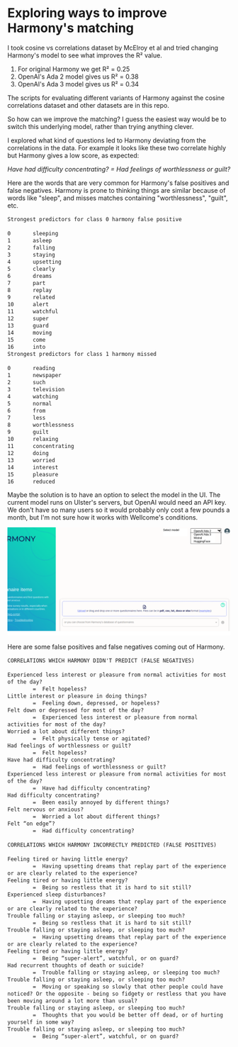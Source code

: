 # Exploring ways to improve Harmony's matching

I took cosine vs correlations dataset by McElroy et al and tried changing Harmony's model to see what improves the R² value.

1. For original Harmony we get R² = 0.25
2. OpenAI's Ada 2 model gives us R² = 0.38
3. OpenAI's Ada 3 model gives us R² = 0.34

The scripts for evaluating different variants of Harmony against the cosine correlations dataset and other datasets are in this repo.

So how can we improve the matching? I guess the easiest way would be to switch this underlying model, rather than trying anything clever.

I explored what kind of questions led to Harmony deviating from the correlations in the data. For example it looks like these two correlate highly but Harmony gives a low score, as expected:

_Have had difficulty concentrating? =  Had feelings of worthlessness or guilt?_

Here are the words that are very common for Harmony's false positives and false negatives. Harmony is prone to thinking things are similar because of words like "sleep", and misses matches containing "worthlessness", "guilt", etc.

```
Strongest predictors for class 0 harmony false positive

0       sleeping
1       asleep
2       falling
3       staying
4       upsetting
5       clearly
6       dreams
7       part
8       replay
9       related
10      alert
11      watchful
12      super
13      guard
14      moving
15      come
16      into
Strongest predictors for class 1 harmony missed

0       reading
1       newspaper
2       such
3       television
4       watching
5       normal
6       from
7       less
8       worthlessness
9       guilt
10      relaxing
11      concentrating
12      doing
13      worried
14      interest
15      pleasure
16      reduced
```

Maybe the solution is to have an option to select the model in the UI. The current model runs on Ulster's servers, but OpenAI would need an API key. We don't have so many users so it would probably only cost a few pounds a month, but I'm not sure how it works with Wellcome's conditions.

![mockup](mockup.png)

Here are some false positives and false negatives coming out of Harmony.


```
CORRELATIONS WHICH HARMONY DIDN'T PREDICT (FALSE NEGATIVES)

Experienced less interest or pleasure from normal activities for most of the day? 
        =  Felt hopeless?
Little interest or pleasure in doing things? 
        =  Feeling down, depressed, or hopeless?
Felt down or depressed for most of the day? 
        =  Experienced less interest or pleasure from normal activities for most of the day?
Worried a lot about different things? 
        =  Felt physically tense or agitated?
Had feelings of worthlessness or guilt? 
        =  Felt hopeless?
Have had difficulty concentrating? 
        =  Had feelings of worthlessness or guilt?
Experienced less interest or pleasure from normal activities for most of the day? 
        =  Have had difficulty concentrating?
Had difficulty concentrating? 
        =  Been easily annoyed by different things?
Felt nervous or anxious? 
        =  Worried a lot about different things?
Felt “on edge”? 
        =  Had difficulty concentrating?

CORRELATIONS WHICH HARMONY INCORRECTLY PREDICTED (FALSE POSITIVES)

Feeling tired or having little energy? 
        =  Having upsetting dreams that replay part of the experience or are clearly related to the experience? 
Feeling tired or having little energy? 
        =  Being so restless that it is hard to sit still?
Experienced sleep disturbances? 
        =  Having upsetting dreams that replay part of the experience or are clearly related to the experience? 
Trouble falling or staying asleep, or sleeping too much? 
        =  Being so restless that it is hard to sit still?
Trouble falling or staying asleep, or sleeping too much? 
        =  Having upsetting dreams that replay part of the experience or are clearly related to the experience? 
Feeling tired or having little energy? 
        =  Being “super-alert”, watchful, or on guard?
Had recurrent thoughts of death or suicide? 
        =  Trouble falling or staying asleep, or sleeping too much?
Trouble falling or staying asleep, or sleeping too much? 
        =  Moving or speaking so slowly that other people could have noticed? Or the opposite - being so fidgety or restless that you have been moving around a lot more than usual?
Trouble falling or staying asleep, or sleeping too much? 
        =  Thoughts that you would be better off dead, or of hurting yourself in some way?
Trouble falling or staying asleep, or sleeping too much? 
        =  Being “super-alert”, watchful, or on guard?

```